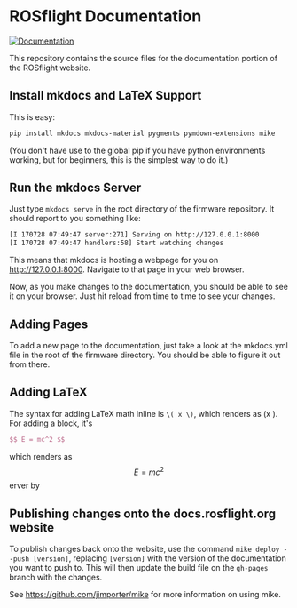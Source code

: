 # ROSflight Documentation

[![Documentation](https://github.com/rosflight/rosflight_documentation/actions/workflows/docs.yml/badge.svg)](https://github.com/rosflight/rosflight_documentation/actions/workflows/docs.yml)

This repository contains the source files for the documentation portion of the ROSflight website.

## Install mkdocs and LaTeX Support

This is easy:

``` bash
pip install mkdocs mkdocs-material pygments pymdown-extensions mike
```

(You don't have use to the global pip if you have python environments working, but for beginners, this is the simplest way to do it.)

## Run the mkdocs Server

Just type `mkdocs serve` in the root directory of the firmware repository. It should report to you something like:

``` bash
[I 170728 07:49:47 server:271] Serving on http://127.0.0.1:8000
[I 170728 07:49:47 handlers:58] Start watching changes
```

This means that mkdocs is hosting a webpage for you on http://127.0.0.1:8000. Navigate to that page in your web browser.

Now, as you make changes to the documentation, you should be able to see it on your browser. Just hit reload from time to time to see your changes.

## Adding Pages
To add a new page to the documentation, just take a look at the mkdocs.yml file in the root of the firmware directory. You should be able to figure it out from there.

## Adding LaTeX
The syntax for adding LaTeX math inline is `\( x \)`, which renders as \(x \). For adding a block, it's

``` latex
$$ E = mc^2 $$
```
which renders as
$$ E = mc^2 $$
erver by 

## Publishing changes onto the docs.rosflight.org website

To publish changes back onto the website, use the command `mike deploy --push [version]`, replacing `[version]` with the version of the documentation you want to push to. This will then update the build file on the `gh-pages` branch with the changes.

See https://github.com/jimporter/mike for more information on using mike.
